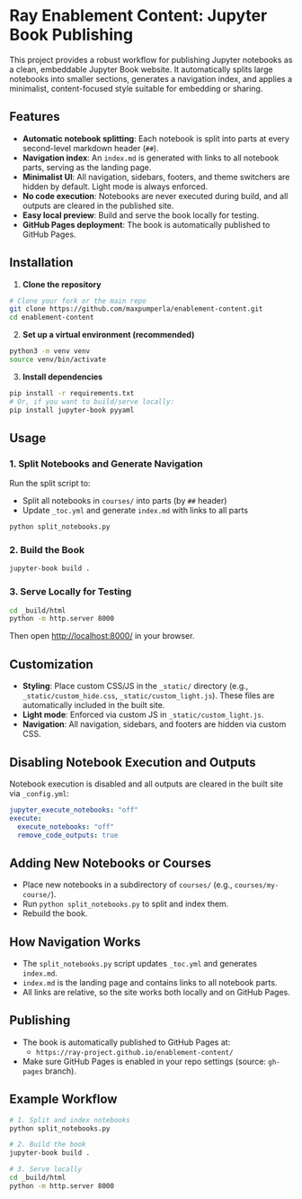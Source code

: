 # Ray Enablement Content: Jupyter Book Publishing

This project provides a robust workflow for publishing Jupyter notebooks as a clean, embeddable Jupyter Book website. It automatically splits large notebooks into smaller sections, generates a navigation index, and applies a minimalist, content-focused style suitable for embedding or sharing.

## Features

- **Automatic notebook splitting**: Each notebook is split into parts at every second-level markdown header (`##`).
- **Navigation index**: An `index.md` is generated with links to all notebook parts, serving as the landing page.
- **Minimalist UI**: All navigation, sidebars, footers, and theme switchers are hidden by default. Light mode is always enforced.
- **No code execution**: Notebooks are never executed during build, and all outputs are cleared in the published site.
- **Easy local preview**: Build and serve the book locally for testing.
- **GitHub Pages deployment**: The book is automatically published to GitHub Pages.

## Installation

1. **Clone the repository**

```bash
# Clone your fork or the main repo
git clone https://github.com/maxpumperla/enablement-content.git
cd enablement-content
```

2. **Set up a virtual environment (recommended)**

```bash
python3 -m venv venv
source venv/bin/activate
```

3. **Install dependencies**

```bash
pip install -r requirements.txt
# Or, if you want to build/serve locally:
pip install jupyter-book pyyaml
```

## Usage

### 1. Split Notebooks and Generate Navigation

Run the split script to:
- Split all notebooks in `courses/` into parts (by `##` header)
- Update `_toc.yml` and generate `index.md` with links to all parts

```bash
python split_notebooks.py
```

### 2. Build the Book

```bash
jupyter-book build .
```

### 3. Serve Locally for Testing

```bash
cd _build/html
python -m http.server 8000
```
Then open [http://localhost:8000/](http://localhost:8000/) in your browser.

## Customization

- **Styling**: Place custom CSS/JS in the `_static/` directory (e.g., `_static/custom_hide.css`, `_static/custom_light.js`). These files are automatically included in the built site.
- **Light mode**: Enforced via custom JS in `_static/custom_light.js`.
- **Navigation**: All navigation, sidebars, and footers are hidden via custom CSS.

## Disabling Notebook Execution and Outputs

Notebook execution is disabled and all outputs are cleared in the built site via `_config.yml`:

```yaml
jupyter_execute_notebooks: "off"
execute:
  execute_notebooks: "off"
  remove_code_outputs: true
```

## Adding New Notebooks or Courses

- Place new notebooks in a subdirectory of `courses/` (e.g., `courses/my-course/`).
- Run `python split_notebooks.py` to split and index them.
- Rebuild the book.

## How Navigation Works

- The `split_notebooks.py` script updates `_toc.yml` and generates `index.md`.
- `index.md` is the landing page and contains links to all notebook parts.
- All links are relative, so the site works both locally and on GitHub Pages.

## Publishing

- The book is automatically published to GitHub Pages at:
  - `https://ray-project.github.io/enablement-content/`
- Make sure GitHub Pages is enabled in your repo settings (source: `gh-pages` branch).

## Example Workflow

```bash
# 1. Split and index notebooks
python split_notebooks.py

# 2. Build the book
jupyter-book build .

# 3. Serve locally
cd _build/html
python -m http.server 8000
```
